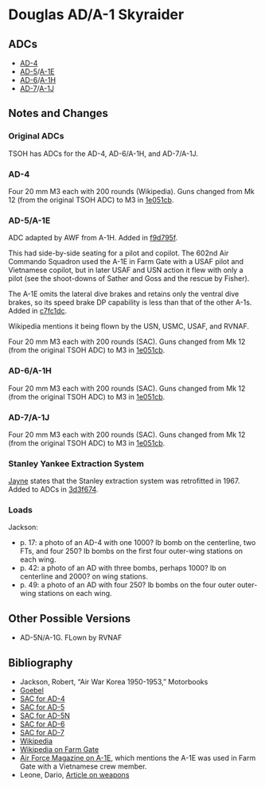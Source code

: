 # Douglas AD/A-1 Skyraider


## ADCs

- [AD-4](AD-4.json)
- [AD-5](AD-5.json)/[A-1E](A-1E.json)
- [AD-6](AD-6.json)/[A-1H](A-1H.json)
- [AD-7](AD-7.json)/[A-1J](A-1J.json)

## Notes and Changes

### Original ADCs

TSOH has ADCs for the AD-4, AD-6/A-1H, and AD-7/A-1J.

### AD-4

Four 20 mm M3 each with 200 rounds (Wikipedia). Guns changed from Mk 12 (from the original TSOH ADC) to M3 in [1e051cb](https://github.com/alanwatsonforster/apxo/commit/1e051cbb5e75da017d8c016e9726645657c6d3ff).

### AD-5/A-1E

ADC adapted by AWF from A-1H. Added in [f9d795f](https://github.com/alanwatsonforster/apxo/commit/f9d795ffd56c21ee5bb0e962e8952c32de47ff89).

This had side-by-side seating for a pilot and copilot. The 602nd Air Commando Squadron used the A-1E in Farm Gate with a USAF pilot and Vietnamese copilot, but in later USAF and USN action it flew with only a pilot (see the shoot-downs of Sather and Goss and the rescue by Fisher).

The A-1E omits the lateral dive brakes and retains only the ventral dive brakes, so its speed brake DP capability is less than that of the other A-1s. Added in [c7fc1dc](https://github.com/alanwatsonforster/apxo/commit/c7fc1dca91757dd5eec766faee8ae8cef6d66429).

Wikipedia mentions it being flown by the USN, USMC, USAF, and RVNAF.

Four 20 mm M3 each with 200 rounds (SAC). Guns changed from Mk 12 (from the original TSOH ADC) to M3 in [1e051cb](https://github.com/alanwatsonforster/apxo/commit/1e051cbb5e75da017d8c016e9726645657c6d3ff).

### AD-6/A-1H

Four 20 mm M3 each with 200 rounds (SAC). Guns changed from Mk 12 (from the original TSOH ADC) to M3 in [1e051cb](https://github.com/alanwatsonforster/apxo/commit/1e051cbb5e75da017d8c016e9726645657c6d3ff).

### AD-7/A-1J

Four 20 mm M3 each with 200 rounds (SAC). Guns changed from Mk 12 (from the original TSOH ADC) to M3 in [1e051cb](https://github.com/alanwatsonforster/apxo/commit/1e051cbb5e75da017d8c016e9726645657c6d3ff).

### Stanley Yankee Extraction System

[Jayne](https://www.airuniversity.af.edu/Portals/10/ASPJ/journals/Volume-31_Issue-2/V-Jayne.pdf) states that the Stanley extraction system was retrofitted in 1967. Added to ADCs in [3d3f674](https://github.com/alanwatsonforster/apxo/commit/3d3f674dcca86a640f4df7996111a4826d654c24).

### Loads

Jackson:
- p. 17: a photo of an AD-4 with one 1000? lb bomb on the centerline, two FTs, and four 250? lb bombs on the first four outer-wing stations on each wing.
- p. 42: a photo of an AD with three bombs, perhaps 1000? lb on centerline and 2000? on wing stations.
- p. 49: a photo of an AD with four 250? lb bombs on the four outer outer-wing stations on each wing.


## Other Possible Versions

- AD-5N/A-1G. FLown by RVNAF

## Bibliography

- Jackson, Robert, “Air War Korea 1950-1953,” Motorbooks
- [Goebel](https://www.airvectors.net/ava1spad.html)
- [SAC for AD-4](https://www.aahs-online.org/images/Navy_SAC/AD-4.pdf)
- [SAC for AD-5](https://www.aahs-online.org/images/Navy_SAC/AD-5.pdf)
- [SAC for AD-5N](https://www.aahs-online.org/images/Navy_SAC/AD-5N.pdf)
- [SAC for AD-6](https://www.aahs-online.org/images/Navy_SAC/AD-6.pdf)
- [SAC for AD-7](https://www.aahs-online.org/images/Navy_SAC/AD-7.pdf)
- [Wikipedia](https://en.wikipedia.org/wiki/Douglas_A-1_Skyraider)
- [Wikipedia on Farm Gate](https://en.wikipedia.org/wiki/Operation_Farm_Gate)
- [Air Force Magazine on A-1E](https://www.airandspaceforces.com/PDF/MagazineArchive/Magazine%20Documents/2007/June%202007/0607classics.pdf), which mentions the A-1E was used in Farm Gate with a Vietnamese crew member.
- Leone, Dario, [Article on weapons](https://theaviationgeekclub.com/this-cool-photo-features-the-impressive-ordnance-load-carried-by-an-a-1-skyraider-during-a-sandy-mission/)
